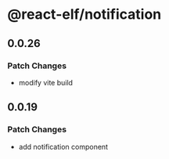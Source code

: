 # @react-elf/notification

## 0.0.26

### Patch Changes

- modify vite build

## 0.0.19

### Patch Changes

- add notification component
